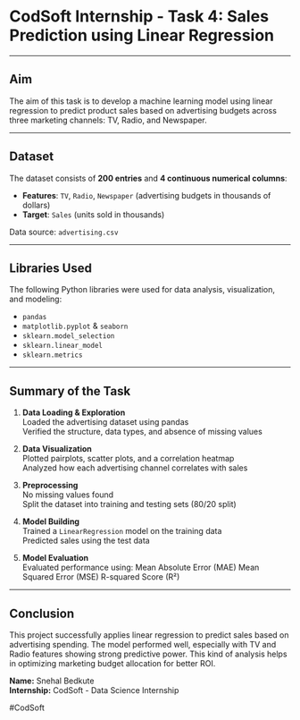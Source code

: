 #  CodSoft Internship - Task 4: Sales Prediction using Linear Regression

---

##  Aim
The aim of this task is to develop a machine learning model using linear regression to predict product sales based on advertising budgets across three marketing channels: TV, Radio, and Newspaper.

---

##  Dataset
The dataset consists of **200 entries** and **4 continuous numerical columns**:

- **Features**: `TV`, `Radio`, `Newspaper` (advertising budgets in thousands of dollars)  
- **Target**: `Sales` (units sold in thousands)

Data source: `advertising.csv`

---

##  Libraries Used
The following Python libraries were used for data analysis, visualization, and modeling:

- `pandas`
- `matplotlib.pyplot` & `seaborn` 
- `sklearn.model_selection` 
- `sklearn.linear_model` 
- `sklearn.metrics` 

---

## Summary of the Task

1. **Data Loading & Exploration**  
    Loaded the advertising dataset using pandas  
    Verified the structure, data types, and absence of missing values

2. **Data Visualization**  
    Plotted pairplots, scatter plots, and a correlation heatmap  
    Analyzed how each advertising channel correlates with sales

3. **Preprocessing**  
    No missing values found  
    Split the dataset into training and testing sets (80/20 split)

4. **Model Building**  
    Trained a `LinearRegression` model on the training data  
    Predicted sales using the test data

5. **Model Evaluation**  
    Evaluated performance using:
      Mean Absolute Error (MAE)
      Mean Squared Error (MSE)
      R-squared Score (R²)

---

## Conclusion

This project successfully applies linear regression to predict sales based on advertising spending. The model performed well, especially with TV and Radio features showing strong predictive power. This kind of analysis helps in optimizing marketing budget allocation for better ROI.

**Name:** Snehal Bedkute  
**Internship:** CodSoft - Data Science Internship  

#CodSoft
